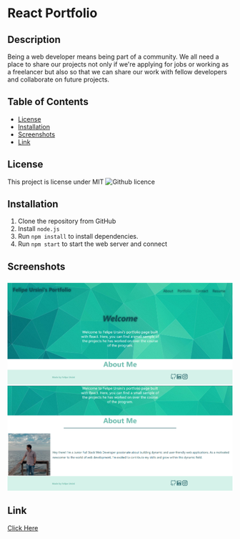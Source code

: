# React Portfolio


## Description 

Being a web developer means being part of a community. We all need a place to share our projects not only if we're applying for jobs or working as a freelancer but also so that we can share our work with fellow developers and collaborate on future projects. 


## Table of Contents
* [License](#license)
* [Installation](#installation)
* [Screenshots](#screenshots)
* [Link](#link)

## License 
This project is license under MIT ![Github licence](http://img.shields.io/badge/license-MIT-blue.svg)


## Installation 

1. Clone the repository from GitHub
1. Install `node.js`
1. Run `npm install` to install dependencies. 
1. Run `npm start` to start the web server and connect

## Screenshots

![screenshot](./src/assets/files/screenshot.PNG)
![screenshot2](./src/assets/files/screenshot2.PNG)


## Link 
<a href="https://usflfelipe.github.io/react-portfolio/">Click Here</a>